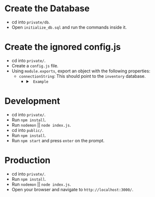 # Create the Database

* cd into `private/db`.
* Open `initialize_db.sql` and run the commands inside it.

# Create the ignored config.js

* cd into `private/`.
* Create a `config.js` file.
* Using `module.exports`, export an object with the following properties:
  * `connectionString`: This should point to the `inventory` database.
    * <details>
    
      <summary> <code> Example </code> </summary>
      
      ```js
      module.exports = {
        connectionString: 'postgres://jameslemire:9289@localhost/inventory'
      }
      ```
      
      </details>

# Development

* cd into `private/`.
* Run `npm install`.
* Run `nodemon` || `node index.js`.
* cd into `public/`.
* Run `npm install`.
* Run `npm start` and press `enter` on the prompt.

# Production

* cd into `private/`.
* Run `npm install`.
* Run `nodemon` || `node index.js`.
* Open your browser and navigate to `http://localhost:3000/`.